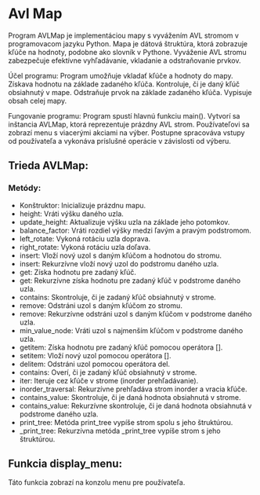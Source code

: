# Avl Map

Program AVLMap je implementáciou mapy s vyvážením AVL stromom v programovacom jazyku Python. Mapa je dátová štruktúra, ktorá zobrazuje kľúče na hodnoty, podobne ako slovník v Pythone. 
Vyváženie AVL stromu zabezpečuje efektívne vyhľadávanie, vkladanie a odstraňovanie prvkov.

Účel programu:
Program umožňuje vkladať kľúče a hodnoty do mapy.
Získava hodnotu na základe zadaného kľúča.
Kontroluje, či je daný kľúč obsiahnutý v mape.
Odstraňuje prvok na základe zadaného kľúča.
Vypisuje obsah celej mapy.

Fungovanie programu:
Program spustí hlavnú funkciu main().
Vytvorí sa inštancia AVLMap, ktorá reprezentuje prázdny AVL strom.
Používateľovi sa zobrazí menu s viacerými akciami na výber.
Postupne spracováva vstupy od používateľa a vykonáva príslušné operácie v závislosti od výberu.


## Trieda AVLMap:
### Metódy:
- Konštruktor: Inicializuje prázdnu mapu.
- height: Vráti výšku daného uzla.
- update_height: Aktualizuje výšku uzla na základe jeho potomkov.
- balance_factor: Vráti rozdiel výšky medzi ľavým a pravým podstromom.
- left_rotate: Vykoná rotáciu uzla doprava.
- right_rotate: Vykoná rotáciu uzla doľava.
- insert: Vloží nový uzol s daným kľúčom a hodnotou do stromu.
- insert: Rekurzívne vloží nový uzol do podstromu daného uzla.
- get: Získa hodnotu pre zadaný kľúč.
- get: Rekurzívne získa hodnotu pre zadaný kľúč v podstrome daného uzla.
- contains: Skontroluje, či je zadaný kľúč obsiahnutý v strome.
- remove: Odstráni uzol s daným kľúčom zo stromu.
- remove: Rekurzívne odstráni uzol s daným kľúčom v podstrome daného uzla.
- min_value_node: Vráti uzol s najmenším kľúčom v podstrome daného uzla.
- getitem: Získa hodnotu pre zadaný kľúč pomocou operátora [].
- setitem: Vloží nový uzol pomocou operátora [].
- delitem: Odstráni uzol pomocou operátora del.
- contains: Overí, či je zadaný kľúč obsiahnutý v strome.
- iter: Iteruje cez kľúče v strome (inorder prehľadávanie).
- inorder_traversal: Rekurzívne prehľadáva strom inorder a vracia kľúče.
- contains_value: Skontroluje, či je daná hodnota obsiahnutá v strome.
- contains_value: Rekurzívne skontroluje, či je daná hodnota obsiahnutá v podstrome daného uzla.
- print_tree: Metóda print_tree vypíše strom spolu s jeho štruktúrou.
- _print_tree: Rekurzívna metóda _print_tree vypíše strom s jeho štruktúrou.


## Funkcia display_menu:
Táto funkcia zobrazí na konzolu menu pre používateľa.
